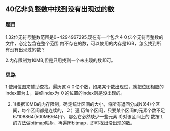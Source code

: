 ## 40亿非负整数中找到没有出现过的数

### 题目
1.32位无符号整数范围是0~4294967295,现在有一个包含４０亿个无符号整数的文件，必定包含在整个范围
内不存在的数，可以使用的内存是1GB，怎么找到所有没有出现过的数？

2.内存限制为10MB,但是只用找到一个未出现的数即可。

### 思路
1.使用位图来辅助查找。遍历这４０亿个数，如果某个数出现过，就把位图相应的index置为１，最终index为
０的位置的index则是没出现的。

2. 1)根据10MB的内存限制，确定统计区间的大小，将所有返回分成N(64)个区间，每个区间都是连续的，２）遍
历每个区间，只要某个区间的元素个数不足67108864(500MB/64)个，那么它必然缺少一些元素 3)对该区间上的
数按１的方法做bitmap映射，再遍历bitmap，即可找出没出现的数。